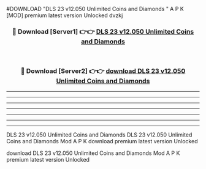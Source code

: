 #DOWNLOAD "DLS 23 v12.050 Unlimited Coins and Diamonds " A P K [MOD] premium latest version Unlocked dvzkj 



<div align="center">
<h3>🔴 Download [Server1] 👉👉 <a href="https://apkdownload7.web.app/">DLS 23 v12.050 Unlimited Coins and Diamonds  </a></h3><br>

<h3>🔴 Download [Server2] 👉👉 <a href="https://apkdownload7.web.app/">download DLS 23 v12.050 Unlimited Coins and Diamonds  </a></h3>
</div>


----------------------------------------------------------

----------------------------------------------------------

----------------------------------------------------------

----------------------------------------------------------

----------------------------------------------------------

----------------------------------------------------------

----------------------------------------------------------

DLS 23 v12.050 Unlimited Coins and Diamonds DLS 23 v12.050 Unlimited Coins and Diamonds  Mod A P K download premium latest version Unlocked

download DLS 23 v12.050 Unlimited Coins and Diamonds  Mod A P K premium latest version Unlocked


